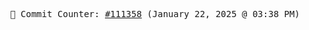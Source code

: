 <p align="center">
    <samp>
        📮 Commit Counter: <a href="https://github.com/Javascript-void0/Javascript-void0/commits/main">#111358</a> (January 22, 2025 @ 03:38 PM)
    </samp>
</p>